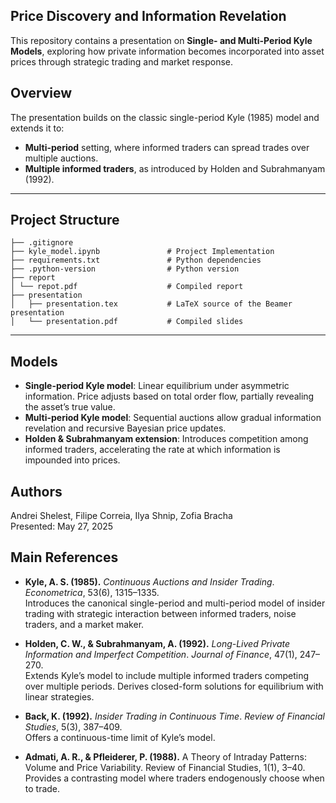## Price Discovery and Information Revelation

This repository contains a presentation on **Single- and Multi-Period Kyle Models**, exploring how private information becomes incorporated into asset prices through strategic trading and market response.

## Overview

The presentation builds on the classic single-period Kyle (1985) model and extends it to:

- **Multi-period** setting, where informed traders can spread trades over multiple auctions.
- **Multiple informed traders**, as introduced by Holden and Subrahmanyam (1992).

---

## **Project Structure**
```plaintext
├── .gitignore                     
├── kyle_model.ipynb               # Project Implementation
├── requirements.txt               # Python dependencies
├── .python-version                # Python version
├── report
│ └── repot.pdf                    # Compiled report
├── presentation
│   ├── presentation.tex           # LaTeX source of the Beamer presentation
│   └── presentation.pdf           # Compiled slides
```
---

## Models

- **Single-period Kyle model**: Linear equilibrium under asymmetric information. Price adjusts based on total order flow, partially revealing the asset’s true value.
- **Multi-period Kyle model**: Sequential auctions allow gradual information revelation and recursive Bayesian price updates.
- **Holden & Subrahmanyam extension**: Introduces competition among informed traders, accelerating the rate at which information is impounded into prices.

## Authors

Andrei Shelest, Filipe Correia, Ilya Shnip, Zofia Bracha  
Presented: May 27, 2025

## Main References

- **Kyle, A. S. (1985).** *Continuous Auctions and Insider Trading*. *Econometrica*, 53(6), 1315–1335.  
  Introduces the canonical single-period and multi-period model of insider trading with strategic interaction between informed traders, noise traders, and a market maker.

- **Holden, C. W., & Subrahmanyam, A. (1992).** *Long-Lived Private Information and Imperfect Competition*. *Journal of Finance*, 47(1), 247–270.  
  Extends Kyle’s model to include multiple informed traders competing over multiple periods. Derives closed-form solutions for equilibrium with linear strategies.

- **Back, K. (1992).** *Insider Trading in Continuous Time*. *Review of Financial Studies*, 5(3), 387–409.  
  Offers a continuous-time limit of Kyle’s model.

- **Admati, A. R., & Pfleiderer, P. (1988).** A Theory of Intraday Patterns: Volume and Price Variability. Review of Financial Studies, 1(1), 3–40.
Provides a contrasting model where traders endogenously choose when to trade. 
